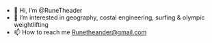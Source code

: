 - 👋 Hi, I’m @RuneTheader
- 👀 I’m interested in geography, costal engineering, surfing & olympic weightlifting
- 📫 How to reach me Runetheander@gmail.com

<!---
RuneTheader/RuneTheader is a ✨ special ✨ repository because its `README.md` (this file) appears on your GitHub profile.
You can click the Preview link to take a look at your changes.
--->
